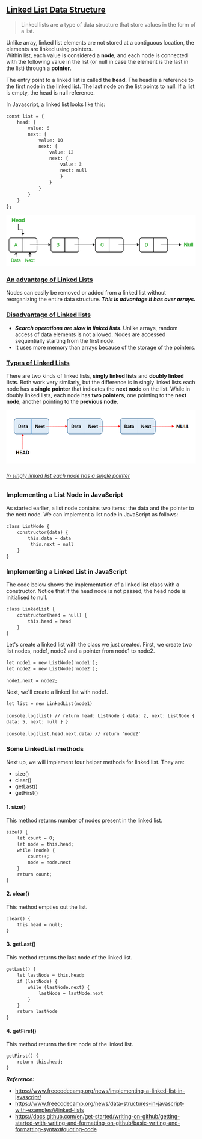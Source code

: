 ## [Linked List Data Structure](https://github.com/ImTomQ/data-structures-in-javascript#linked-list-data-structure)

> Linked lists are a type of data structure that store values in the form of a list.<br />

Unlike array, linked list elements are not stored at a contiguous location, the elements are linked using pointers.<br />
Within list, each value is considered a **node**, and each node is connected with the following value in the list (or null in case the element is the last in the list) through a **pointer**.<br />

The entry point to a linked list is called the **head**. The head is a reference to the first node in the linked list. The last node on the list points to null. If a list is empty, the head is null reference.

In Javascript, a linked list looks like this:

```
const list = {
    head: {
        value: 6
        next: {
            value: 10
            next: {
                value: 12
                next: {
                    value: 3
                    next: null
                    }
                }
            }
        }
    }
};
```

![linked list](/images/LLdrawio.png)

### [An advantage of Linked Lists](https://github.com/ImTomQ/data-structures-in-javascript#an-advantage-of-linked-lists)

Nodes can easily be removed or added from a linked list without reorganizing the entire data structure. **_This is advantage it has over arrays._**

### [Disadvantage of Linked lists](https://github.com/ImTomQ/data-structures-in-javascript#disadvantage-of-linked-lists)

- **_Search operations are slow in linked lists_**. Unlike arrays, random access of data elements is not allowed. Nodes are accessed sequentially starting from the first node.
- It uses more memory than arrays because of the storage of the pointers.

### [Types of Linked Lists](https://github.com/ImTomQ/data-structures-in-javascript#types-of-linked-lists)

There are two kinds of linked lists, **singly linked lists** and **doubly linked lists**. Both work very similarly, but the difference is in singly linked lists each node has a **single pointer** that indicates the **next node** on the list. While in doubly linked lists, each node has **two pointers**, one pointing to the **next node**, another pointing to the **previous node**.

![single linked list](/images/single-linked-list.png)

###### [In singly linked list each node has a single pointer](https://github.com/ImTomQ/data-structures-in-javascript#in-singly-linked-list-each-node-has-a-single-pointer)

### Implementing a List Node in JavaScript

As started earlier, a list node contains two items: the data and the pointer to the next node. We can implement a list node in JavaScript as follows:

```
class ListNode {
    constructor(data) {
        this.data = data
         this.next = null
    }
}
```

### Implementing a Linked List in JavaScript

The code below shows the implementation of a linked list class with a constructor.
Notice that if the head node is not passed, the head node is initialised to null.

```
class LinkedList {
    constructor(head = null) {
        this.head = head
    }
}
```

Let's create a linked list with the class we just created. First, we create two list nodes, node1, node2 and a pointer from node1 to node2.

```
let node1 = new ListNode('node1');
let node2 = new ListNode('node2');

node1.next = node2;
```

Next, we'll create a linked list with node1.

```
let list = new LinkedList(node1)

console.log(list) // return head: ListNode { data: 2, next: ListNode { data: 5, next: null } }

console.log(list.head.next.data) // return 'node2'
```

### Some LinkedList methods

Next up, we will implement four helper methods for linked list. They are:

- size()
- clear()
- getLast()
- getFirst()

#### 1. size()

This method returns number of nodes present in the linked list.

```
size() {
    let count = 0;
    let node = this.head;
    while (node) {
        count++;
        node = node.next
    }
    return count;
}
```

#### 2. clear()

This method empties out the list.

```
clear() {
    this.head = null;
}
```

#### 3. getLast()

This method returns the last node of the linked list.

```
getLast() {
    let lastNode = this.head;
    if (lastNode) {
        while (lastNode.next) {
            lastNode = lastNode.next
        }
    }
    return lastNode
}
```

#### 4. getFirst()

This method returns the first node of the linked list.

```
getFirst() {
    return this.head;
}
```

**_Reference:_**

- https://www.freecodecamp.org/news/implementing-a-linked-list-in-javascript/
- https://www.freecodecamp.org/news/data-structures-in-javascript-with-examples/#linked-lists
- https://docs.github.com/en/get-started/writing-on-github/getting-started-with-writing-and-formatting-on-github/basic-writing-and-formatting-syntax#quoting-code
